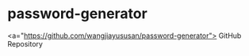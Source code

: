 # password-generator
<a="https://github.com/wangjiayususan/password-generator"> GitHub Repository</a>
